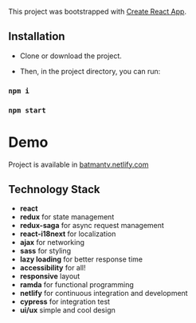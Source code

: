This project was bootstrapped with [Create React App](https://github.com/facebook/create-react-app).

## Installation

- Clone or download the project.

- Then, in the project directory, you can run:
### `npm i`
### `npm start`

# Demo
Project is available in [batmantv.netlify.com](batmantv.netlify.com)

## Technology Stack
- **react**
- **redux** for state management
- **redux-saga** for async request management
- **react-i18next** for localization
- **ajax** for networking
- **sass** for styling
- **lazy loading** for better response time
- **accessibility** for all!
- **responsive** layout
- **ramda** for functional programming
- **netlify** for continuous integration and development
- **cypress** for integration test
- **ui/ux** simple and cool design 
